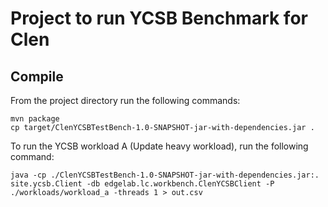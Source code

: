 # Project to run YCSB Benchmark for Clen

## Compile
From the project directory run the following commands:

    mvn package
    cp target/ClenYCSBTestBench-1.0-SNAPSHOT-jar-with-dependencies.jar .
    
To run the YCSB workload A (Update heavy workload), run the following command:

    java -cp ./ClenYCSBTestBench-1.0-SNAPSHOT-jar-with-dependencies.jar:. site.ycsb.Client -db edgelab.lc.workbench.ClenYCSBClient -P ./workloads/workload_a -threads 1 > out.csv